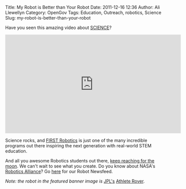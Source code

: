 Title: My Robot is Better than Your Robot
Date: 2011-12-16 12:36
Author: Ali Llewellyn
Category: OpenGov
Tags: Education, Outreach, robotics, Science
Slug: my-robot-is-better-than-your-robot

Have you seen this amazing video about [SCIENCE][]?

<iframe src="http://www.youtube.com/embed/vYuOKb3gO7E" frameborder="0" width="560" height="315"></iframe>

Science rocks, and [FIRST Robotics][] is just one of the many incredible
programs out there inspiring the next generation with real-world STEM
education.

And all you awesome Robotics students out there, [keep reaching for the
moon][]. We can't wait to see what you create. Do you know about NASA's
[Robotics Alliance][]? Go [here][] for our Robot Newsfeed.

*Note: the robot in the featured banner image is* [JPL's][] [Athlete
Rover][].

  [SCIENCE]: http://science.nasa.gov/
  [FIRST Robotics]: http://www.usfirst.org/
  [keep reaching for the moon]: http://www.googlelunarxprize.org/teams/moon-express/blog/moon-express-hires-nasa-mentored-first-robotics-champions-develop-lunar
  [Robotics Alliance]: http://robotics.nasa.gov/
  [here]: http://robotics.nasa.gov/archive/robot_news.php
  [JPL's]: http://www.jpl.nasa.gov/
  [Athlete Rover]: http://www-robotics.jpl.nasa.gov/systems/system.cfm?System=11
